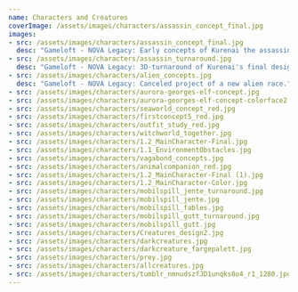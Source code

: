 ```yaml
---
name: Characters and Creatures
coverImage: /assets/images/characters/assassin_concept_final.jpg
images:
- src: /assets/images/characters/assassin_concept_final.jpg
  desc: "Gameloft - NOVA Legacy: Early concepts of Kurenai the assassin"
- src: /assets/images/characters/assassin_turnaround.jpg
  desc: "Gameloft - NOVA Legacy: 3D-turnaround of Kurenai's final design"
- src: /assets/images/characters/alien_concepts.jpg
  desc: "Gameloft - NOVA Legacy: Canceled project of a new alien race."
- src: /assets/images/characters/aurora-georges-elf-concept.jpg
- src: /assets/images/characters/aurora-georges-elf-concept-colorface2.jpg
- src: /assets/images/characters/seaworld_concept_red.jpg
- src: /assets/images/characters/firstconcept5_red.jpg
- src: /assets/images/characters/outfit_study_red.jpg
- src: /assets/images/characters/witchworld_together.jpg
- src: /assets/images/characters/1.2_MainCharacter-Final.jpg
- src: /assets/images/characters/1.1_EnvironmentObstacles.jpg
- src: /assets/images/characters/vagabond_concepts.jpg
- src: /assets/images/characters/animalcompanion_red.jpg
- src: /assets/images/characters/1.2_MainCharacter-Final (1).jpg
- src: /assets/images/characters/1.2_MainCharacter-Color.jpg
- src: /assets/images/characters/mobilspill_jente_turnaround.jpg
- src: /assets/images/characters/mobilspill_jente.jpg
- src: /assets/images/characters/mobilspill_fables.jpg
- src: /assets/images/characters/mobilspill_gutt_turnaround.jpg
- src: /assets/images/characters/mobilspill_gutt.jpg
- src: /assets/images/characters/Creatures_design2.jpg
- src: /assets/images/characters/darkcreatures.jpg
- src: /assets/images/characters/darkcreature_fargepalett.jpg
- src: /assets/images/characters/prey.jpg
- src: /assets/images/characters/allcreatures.jpg
- src: /assets/images/characters/tumblr_nmnudszfJD1unqks8o4_r1_1280.jpg
---
```

